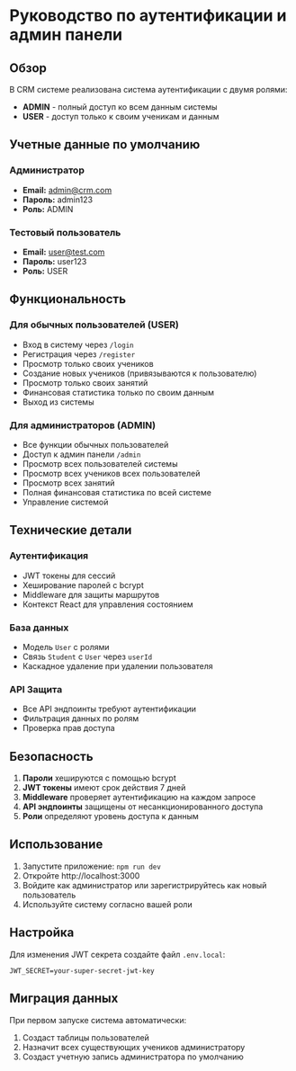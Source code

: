 # Руководство по аутентификации и админ панели

## Обзор

В CRM системе реализована система аутентификации с двумя ролями:
- **ADMIN** - полный доступ ко всем данным системы
- **USER** - доступ только к своим ученикам и данным

## Учетные данные по умолчанию

### Администратор
- **Email:** admin@crm.com
- **Пароль:** admin123
- **Роль:** ADMIN

### Тестовый пользователь
- **Email:** user@test.com
- **Пароль:** user123
- **Роль:** USER

## Функциональность

### Для обычных пользователей (USER)
- Вход в систему через `/login`
- Регистрация через `/register`
- Просмотр только своих учеников
- Создание новых учеников (привязываются к пользователю)
- Просмотр только своих занятий
- Финансовая статистика только по своим данным
- Выход из системы

### Для администраторов (ADMIN)
- Все функции обычных пользователей
- Доступ к админ панели `/admin`
- Просмотр всех пользователей системы
- Просмотр всех учеников всех пользователей
- Просмотр всех занятий
- Полная финансовая статистика по всей системе
- Управление системой

## Технические детали

### Аутентификация
- JWT токены для сессий
- Хеширование паролей с bcrypt
- Middleware для защиты маршрутов
- Контекст React для управления состоянием

### База данных
- Модель `User` с ролями
- Связь `Student` с `User` через `userId`
- Каскадное удаление при удалении пользователя

### API Защита
- Все API эндпоинты требуют аутентификации
- Фильтрация данных по ролям
- Проверка прав доступа

## Безопасность

1. **Пароли** хешируются с помощью bcrypt
2. **JWT токены** имеют срок действия 7 дней
3. **Middleware** проверяет аутентификацию на каждом запросе
4. **API эндпоинты** защищены от несанкционированного доступа
5. **Роли** определяют уровень доступа к данным

## Использование

1. Запустите приложение: `npm run dev`
2. Откройте http://localhost:3000
3. Войдите как администратор или зарегистрируйтесь как новый пользователь
4. Используйте систему согласно вашей роли

## Настройка

Для изменения JWT секрета создайте файл `.env.local`:
```
JWT_SECRET=your-super-secret-jwt-key
```

## Миграция данных

При первом запуске система автоматически:
1. Создаст таблицы пользователей
2. Назначит всех существующих учеников администратору
3. Создаст учетную запись администратора по умолчанию
